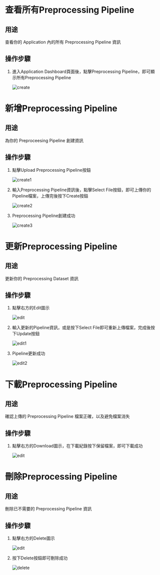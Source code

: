 # 查看所有Preprocessing Pipeline

## 用途

查看你的 Application 內的所有 Preprocessing Pipeline 資訊

## 操作步驟

1. 進入Application  Dashboard頁面後，點擊Preprocessing Pipeline，即可顯示所有Preprocessing Pipeline
    
    ![create](../images/preprocessing/create.png)


# 新增Preprocessing Pipeline

## 用途

為你的 Preproceesing Pipeline 創建資訊

## 操作步驟
    
1. 點擊Upload Preprocessing Pipeline按鈕
    
    ![create1](../images/preprocessing/create1.png)
    
2. 輸入Preprocessing Pipeline資訊後，點擊Select File按鈕，即可上傳你的Pipeline檔案，上傳完後按下Create按鈕
    
    ![create2](../images/preprocessing/create2.png)
    
3. Preprocessing Pipeline創建成功
    
    ![create3](../images/preprocessing/create3.png)


# 更新Preprocessing Pipeline

## 用途

更新你的 Preprocessing Dataset 資訊

## 操作步驟

1. 點擊右方的Edit圖示
    
    ![edit](../images/preprocessing/edit.png)

2. 輸入更新的Pipeline資訊，或是按下Select File即可重新上傳檔案，完成後按下Update按鈕
    
    ![edit1](../images/preprocessing/edit1.png)

3. Pipeline更新成功
    
    ![edit2](../images/preprocessing/edit2.png)


# 下載Preprocessing Pipeline

## 用途

確認上傳的 Preprocessing Pipeline 檔案正確，以及避免檔案消失

## 操作步驟

1. 點擊右方的Download圖示，在下載紀錄按下保留檔案，即可下載成功
    
    ![edit](../images/preprocessing/edit.png)


# 刪除Preprocessing Pipeline

## 用途

刪除已不需要的 Preprocessing Pipeline 資訊

## 操作步驟

1. 點擊右方的Delete圖示
    
    ![edit](../images/preprocessing/edit.png)

2. 按下Delete按鈕即可刪除成功
    
    ![delete](../images/preprocessing/delete.png)